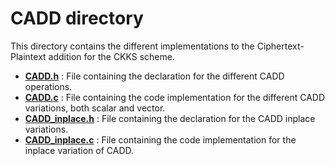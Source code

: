 # CADD directory

This directory contains the different implementations to the Ciphertext-Plaintext addition for the CKKS scheme.


+ <strong><a href=CADD.h>CADD.h</a></strong> : File containing the declaration for the different CADD operations.
+ <strong><a href=CADD.c>CADD.c</a></strong> : File containing the code implementation for the different CADD variations, both scalar and vector.
+ <strong><a href=CADD_inplace.h>CADD_inplace.h</a></strong> : File containing the declaration for the CADD inplace variations.
+ <strong><a href=CADD_inplace.c>CADD_inplace.c</a></strong> : File containing the code implementation for the inplace variation of CADD.





